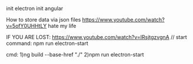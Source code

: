 init electron
init angular 

How to store data via json files
https://www.youtube.com/watch?v=5ofY0UHHtLY
hate my life 


IF YOU ARE LOST: https://www.youtube.com/watch?v=IRsjtgzvgnA
// start command: npm run electron-start 



cmd:
1)ng build --base-href "./"
2)npm run electron-start   

